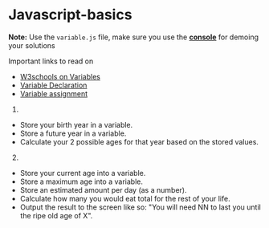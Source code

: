 # Javascript-basics

**Note:** Use the `variable.js` file, make sure you use the **[console](https://developers.google.com/web/tools/chrome-devtools/console/log)** for demoing your solutions

Important links to read on
- [W3schools on Variables](https://www.w3schools.com/js/js_variables.asp)
- [Variable Declaration](https://developer.mozilla.org/en-US/docs/Web/JavaScript/Guide/Grammar_and_types#Declarations)
- [Variable assignment](https://www.w3schools.com/js/js_assignment.asp)
1. 
- Store your birth year in a variable.
- Store a future year in a variable.
- Calculate your 2 possible ages for that year based on the stored values.

2. 
- Store your current age into a variable.
- Store a maximum age into a variable.
- Store an estimated amount per day (as a number).
- Calculate how many you would eat total for the rest of your life.
- Output the result to the screen like so: "You will need NN to last you until the ripe old age of X".
